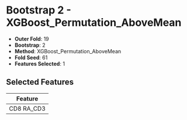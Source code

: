 # Bootstrap 2 - XGBoost_Permutation_AboveMean

- **Outer Fold**: 19
- **Bootstrap**: 2
- **Method**: XGBoost_Permutation_AboveMean
- **Fold Seed**: 61
- **Features Selected**: 1

## Selected Features

| Feature |
|---------|
| CD8 RA_CD3 |
